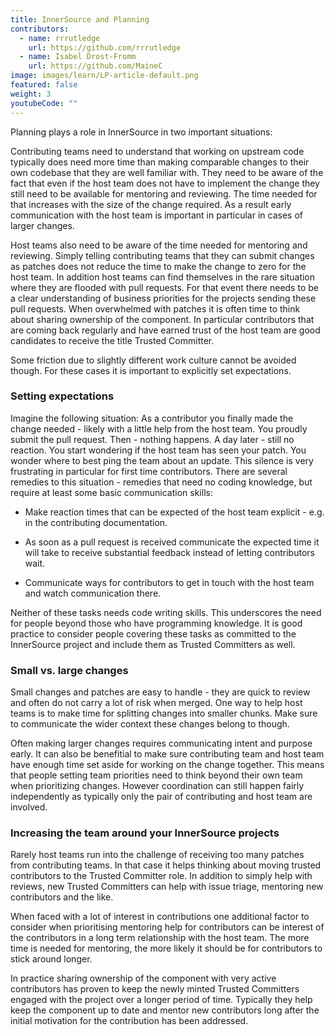 ```yaml
---
title: InnerSource and Planning
contributors:
  - name: rrrutledge
    url: https://github.com/rrrutledge
  - name: Isabel Drost-Fromm
    url: https://github.com/MaineC
image: images/learn/LP-article-default.png
featured: false
weight: 3
youtubeCode: ""
---
```

<div class="paragraph">
<p>Planning plays a role in InnerSource in two important situations:</p>
</div>
<div class="paragraph">
<p>Contributing teams need to understand that working on upstream code
typically does need more time than making comparable changes to their
own codebase that they are well familiar with. They need to be aware of
the fact that even if the host team does not have to implement the
change they still need to be available for mentoring and reviewing. The
time needed for that increases with the size of the change required. As
a result early communication with the host team is important in
particular in cases of larger changes.</p>
</div>
<div class="paragraph">
<p>Host teams also need to be aware of the time needed for mentoring and
reviewing. Simply telling contributing teams that they can submit
changes as patches does not reduce the time to make the change to zero
for the host team. In addition host teams can find themselves in the
rare situation where they are flooded with pull requests. For that event
there needs to be a clear understanding of business priorities for the
projects sending these pull requests. When overwhelmed with patches it
is often time to think about sharing ownership of the component. In
particular contributors that are coming back regularly and have earned
trust of the host team are good candidates to receive the title Trusted
Committer.</p>
</div>
<div class="paragraph">
<p>Some friction due to slightly different work culture cannot be avoided
though. For these cases it is important to explicitly set expectations.</p>
</div>
<div class="sect2">
<h3 id="_setting_expectations">Setting expectations</h3>
<div class="paragraph">
<p>Imagine the following situation: As a contributor you finally made the
change needed - likely with a little help from the host team. You
proudly submit the pull request. Then - nothing happens. A day later -
still no reaction. You start wondering if the host team has seen your
patch. You wonder where to best ping the team about an update. This
silence is very frustrating in particular for first time contributors.
There are several remedies to this situation - remedies that need no
coding knowledge, but require at least some basic communication skills:</p>
</div>
<div class="ulist">
<ul>
<li>
<p>Make reaction times that can be expected of the host team explicit -
e.g. in the contributing documentation.</p>
</li>
<li>
<p>As soon as a pull request is
received communicate the expected time it will take to receive
substantial feedback instead of letting contributors wait.</p>
</li>
<li>
<p>Communicate
ways for contributors to get in touch with the host team and watch
communication there.</p>
</li>
</ul>
</div>
<div class="paragraph">
<p>Neither of these tasks needs code writing skills. This underscores the
need for people beyond those who have programming knowledge. It is good
practice to consider people covering these tasks as committed to the
InnerSource project and include them as Trusted Committers as well.</p>
</div>
</div>
<div class="sect2">
<h3 id="_small_vs_large_changes">Small vs. large changes</h3>
<div class="paragraph">
<p>Small changes and patches are easy to handle - they are quick to review
and often do not carry a lot of risk when merged. One way to help host
teams is to make time for splitting changes into smaller chunks. Make
sure to communicate the wider context these changes belong to though.</p>
</div>
<div class="paragraph">
<p>Often making larger changes requires communicating intent and purpose
early. It can also be benefitial to make sure contributing team and host
team have enough time set aside for working on the change together. This
means that people setting team priorities need to think beyond their own
team when prioritizing changes. However coordination can still happen
fairly independently as typically only the pair of contributing and host
team are involved.</p>
</div>
</div>
<div class="sect2">
<h3 id="_increasing_the_team_around_your_innersource_projects">Increasing the team around your InnerSource projects</h3>
<div class="paragraph">
<p>Rarely host teams run into the challenge of receiving too many patches
from contributing teams. In that case it helps thinking about moving
trusted contributors to the Trusted Committer role. In addition to
simply help with reviews, new Trusted Committers can help with issue
triage, mentoring new contributors and the like.</p>
</div>
<div class="paragraph">
<p>When faced with a lot of interest in contributions one additional factor
to consider when prioritising mentoring help for contributors can be
interest of the contributors in a long term relationship with the host
team. The more time is needed for mentoring, the more likely it should
be for contributors to stick around longer.</p>
</div>
<div class="paragraph">
<p>In practice sharing ownership of the component with very active
contributors has proven to keep the newly minted Trusted Committers
engaged with the project over a longer period of time. Typically they
help keep the component up to date and mentor new contributors long
after the initial motivation for the contribution has been addressed.</p>
</div>
</div>
<!--- This file autogenerated from https://github.com/InnerSourceCommons/InnerSourceLearningPath/blob/main/scripts -->